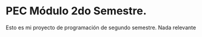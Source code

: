 # PEC Módulo 2do Semestre.

Esto es mi proyecto de programación de segundo semestre. Nada relevante
